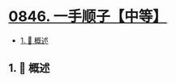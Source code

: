 # [0846. 一手顺子【中等】](https://github.com/tnotesjs/TNotes.leetcode/tree/main/notes/0846.%20%E4%B8%80%E6%89%8B%E9%A1%BA%E5%AD%90%E3%80%90%E4%B8%AD%E7%AD%89%E3%80%91)

<!-- region:toc -->

- [1. 📝 概述](#1--概述)

<!-- endregion:toc -->

## 1. 📝 概述
